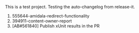 This is a test project. Testing the auto-changelog from release-it. 

1. 555644-amidala-redirect-functionality
2. 394911-content-owner-report
3. [AB#561840] Publish xUnit results in the PR
